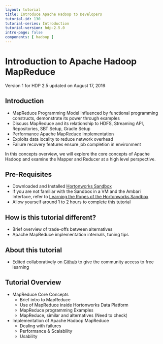```yaml
---
layout: tutorial
title: Introduce Apache Hadoop to Developers
tutorial-id: 130
tutorial-series: Introduction
tutorial-version: hdp-2.5.0
intro-page: false
components: [ hadoop ]
---
```


# Introduction to Apache Hadoop MapReduce

Version 1 for HDP 2.5 updated on August 17, 2016

## Introduction

- MapReduce Programming Model influenced by functional programming constructs, demonstrate its power through examples
- Discuss MapReduce and its relationship to HDFS, Streaming API, Repositories, SBT Setup, Gradle Setup
- Performance Apache MapReduce Implementation
- Exploits data locality to reduce network overhead
- Failure recovery features ensure job completion in environment

In this concepts overview, we will explore the core concepts of Apache Hadoop and examine the 
Mapper and Reducer at a high level perspective.

## Pre-Requisites
*  Downloaded and Installed [Hortonworks Sandbox](http://hortonworks.com/products/hortonworks-sandbox/#install)
*  If you are not familiar with the Sandbox in a VM and the Ambari Interface, refer to 
[Learning the Ropes of the Hortonworks Sandbox](http://hortonworks.com/hadoop-tutorial/learning-the-ropes-of-the-hortonworks-sandbox/)
*  Allow yourself around 1 to 2 hours to complete this tutorial

## How is this tutorial different?
- Brief overview of trade-offs between alternatives
- Apache MapReduce implementation internals, tuning tips

## About this tutorial
- Edited collaboratively on [Github](https://github.com/hortonworks/tutorials-future/new/master/tutorials/hortonworks/introducing-apache-hadoop-to-java-developers) 
to give the community access to free learning

## Tutorial Overview
- MapReduce Core Concepts
  - Brief intro to MapReduce
  - Use of MapReduce inside Hortonworks Data Platform
  - MapReduce programming Examples
  - MapReduce, similar and alternatives (Need to check)
- Implementation of Apache Hadoop MapReduce
  - Dealing with failures
  - Performance & Scalability 
  - Usability 
